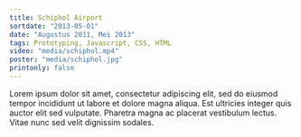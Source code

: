 ```yaml
---
title: Schiphol Airport
sortdate: "2013-05-01"
date: "Augustus 2011, Mei 2013"
tags: Prototyping, Javascript, CSS, HTML
video: "media/schiphol.mp4"
poster: "media/schiphol.jpg"
printonly: false
---
```

Lorem ipsum dolor sit amet, consectetur adipiscing elit, sed do eiusmod tempor incididunt ut labore et dolore magna aliqua. Est ultricies integer quis auctor elit sed vulputate. Pharetra magna ac placerat vestibulum lectus. Vitae nunc sed velit dignissim sodales.
